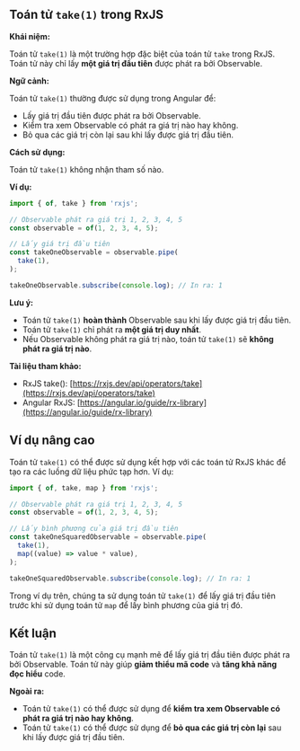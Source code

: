 ## Toán tử `take(1)` trong RxJS

**Khái niệm:**

Toán tử `take(1)` là một trường hợp đặc biệt của toán tử `take` trong RxJS. Toán tử này chỉ lấy **một giá trị đầu tiên** được phát ra bởi Observable.

**Ngữ cảnh:**

Toán tử `take(1)` thường được sử dụng trong Angular để:

* Lấy giá trị đầu tiên được phát ra bởi Observable.
* Kiểm tra xem Observable có phát ra giá trị nào hay không.
* Bỏ qua các giá trị còn lại sau khi lấy được giá trị đầu tiên.

**Cách sử dụng:**

Toán tử `take(1)` không nhận tham số nào.

**Ví dụ:**

```typescript
import { of, take } from 'rxjs';

// Observable phát ra giá trị 1, 2, 3, 4, 5
const observable = of(1, 2, 3, 4, 5);

// Lấy giá trị đầu tiên
const takeOneObservable = observable.pipe(
  take(1),
);

takeOneObservable.subscribe(console.log); // In ra: 1
```

**Lưu ý:**

* Toán tử `take(1)` **hoàn thành** Observable sau khi lấy được giá trị đầu tiên.
* Toán tử `take(1)` chỉ phát ra **một giá trị duy nhất**.
* Nếu Observable không phát ra giá trị nào, toán tử `take(1)` sẽ **không phát ra giá trị nào**.

**Tài liệu tham khảo:**

* RxJS take(): [https://rxjs.dev/api/operators/take](https://rxjs.dev/api/operators/take)
* Angular RxJS: [https://angular.io/guide/rx-library](https://angular.io/guide/rx-library)

## Ví dụ nâng cao

Toán tử `take(1)` có thể được sử dụng kết hợp với các toán tử RxJS khác để tạo ra các luồng dữ liệu phức tạp hơn. Ví dụ:

```typescript
import { of, take, map } from 'rxjs';

// Observable phát ra giá trị 1, 2, 3, 4, 5
const observable = of(1, 2, 3, 4, 5);

// Lấy bình phương của giá trị đầu tiên
const takeOneSquaredObservable = observable.pipe(
  take(1),
  map((value) => value * value),
);

takeOneSquaredObservable.subscribe(console.log); // In ra: 1
```

Trong ví dụ trên, chúng ta sử dụng toán tử `take(1)` để lấy giá trị đầu tiên trước khi sử dụng toán tử `map` để lấy bình phương của giá trị đó.

## Kết luận

Toán tử `take(1)` là một công cụ mạnh mẽ để lấy giá trị đầu tiên được phát ra bởi Observable. Toán tử này giúp **giảm thiểu mã code** và **tăng khả năng đọc hiểu** code.

**Ngoài ra:**

* Toán tử `take(1)` có thể được sử dụng để **kiểm tra xem Observable có phát ra giá trị nào hay không**.
* Toán tử `take(1)` có thể được sử dụng để **bỏ qua các giá trị còn lại** sau khi lấy được giá trị đầu tiên.
